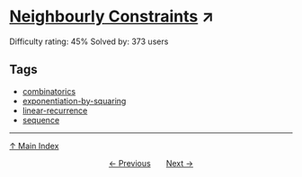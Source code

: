 # [Neighbourly Constraints](https://projecteuler.net/problem=654) ↗️

Difficulty rating: 45%
Solved by: 373 users
## Tags

- [combinatorics](../tags/combinatorics.md)
- [exponentiation-by-squaring](../tags/exponentiation-by-squaring.md)
- [linear-recurrence](../tags/linear-recurrence.md)
- [sequence](../tags/sequence.md)



---

[↑ Main Index](../README.md)


<div align=center><a href='653.md'>← Previous</a> &nbsp;&nbsp; &nbsp;&nbsp;  <a href='655.md'>Next →</a></div>
